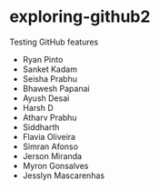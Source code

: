 # exploring-github2
Testing GitHub features

* Ryan Pinto
* Sanket Kadam
* Seisha Prabhu
* Bhawesh Papanai
* Ayush Desai
* Harsh D
* Atharv Prabhu
* Siddharth
* Flavia Oliveira
* Simran Afonso
* Jerson Miranda
* Myron Gonsalves
* Jesslyn Mascarenhas
